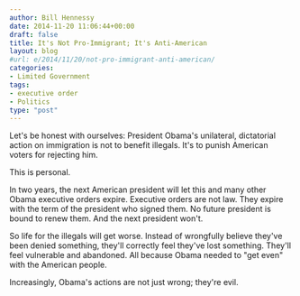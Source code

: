 ```yaml
---
author: Bill Hennessy
date: 2014-11-20 11:06:44+00:00
draft: false
title: It's Not Pro-Immigrant; It's Anti-American
layout: blog
#url: e/2014/11/20/not-pro-immigrant-anti-american/
categories:
- Limited Government
tags:
- executive order
- Politics
type: "post"
---
```


Let's be honest with ourselves: President Obama's unilateral, dictatorial action on immigration is not to benefit illegals. It's to punish American voters for rejecting him.

This is personal.

In two years, the next American president will let this and many other Obama executive orders expire. Executive orders are not law. They expire with the term of the president who signed them. No future president is bound to renew them. And the next president won't.

So life for the illegals will get worse. Instead of wrongfully believe they've been denied something, they'll correctly feel they've lost something. They'll feel vulnerable and abandoned. All because Obama needed to "get even" with the American people.

Increasingly, Obama's actions are not just wrong; they're evil.
